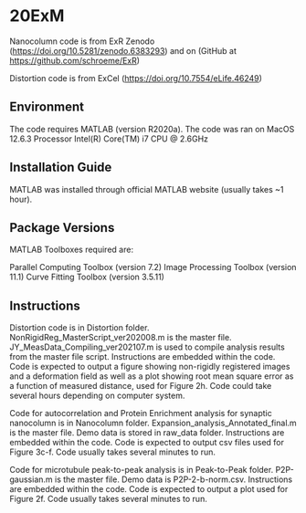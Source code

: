 # 20ExM

Nanocolumn code is from ExR Zenodo (https://doi.org/10.5281/zenodo.6383293) and on (GitHub at https://github.com/schroeme/ExR)

Distortion code is from ExCel (https://doi.org/10.7554/eLife.46249) 

## Environment

The code requires MATLAB (version R2020a). The code was ran on MacOS 12.6.3 Processor Intel(R) Core(TM) i7 CPU @ 2.6GHz

## Installation Guide

MATLAB was installed through official MATLAB website (usually takes ~1 hour). 

## Package Versions

MATLAB Toolboxes required are:

Parallel Computing Toolbox (version 7.2)
Image Processing Toolbox (version 11.1)
Curve Fitting Toolbox (version 3.5.11)

## Instructions

Distortion code is in Distortion folder. NonRigidReg_MasterScript_ver202008.m is the master file. JY_MeasData_Compiling_ver202107.m is used to compile analysis results from the master file script. 
Instructions are embedded within the code. Code is expected to output a figure showing non-rigidly registered images and a deformation field as well as a plot showing root mean square error as a function of measured distance, used for Figure 2h. Code could take several hours depending on computer system. 

Code for autocorrelation and Protein Enrichment analysis for synaptic nanocolumn is in Nanocolumn folder. Expansion_analysis_Annotated_final.m is the master file. Demo data is stored in raw_data folder. 
Instructions are embedded within the code. Code is expected to output csv files used for Figure 3c-f. Code usually takes several minutes to run. 

Code for microtubule peak-to-peak analysis is in Peak-to-Peak folder. P2P-gaussian.m is the master file. Demo data is P2P-2-b-norm.csv. 
Instructions are embedded within the code. Code is expected to output a plot used for Figure 2f. Code usually takes several minutes to run. 
